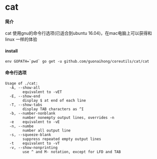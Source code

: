 # cat

#### 简介
cat 使用gnu的命令行选项(已适合到ubuntu 16.04)，在mac电脑上可以获得和linux 一样的体验

#### install
```
env GOPATH=`pwd` go get -u github.com/guonaihong/coreutils/cat/cat
```

#### 命令行选项
```console
Usage of ./cat:
  -A, --show-all
        equivalent to -vET
  -E, --show-end
        display $ at end of each line
  -T, --show-tabs
        display TAB characters as ^I
  -b, --number-nonblank
        number nonempty output lines, overrides -n
  -e    equivalent to -vE
  -n, --numbe
        number all output line
  -s, --squeeze-blank
        suppress repeated empty output lines
  -t    equivalent to -vT
  -v, --show-nonprinting
        use ^ and M- notation, except for LFD and TAB
```
